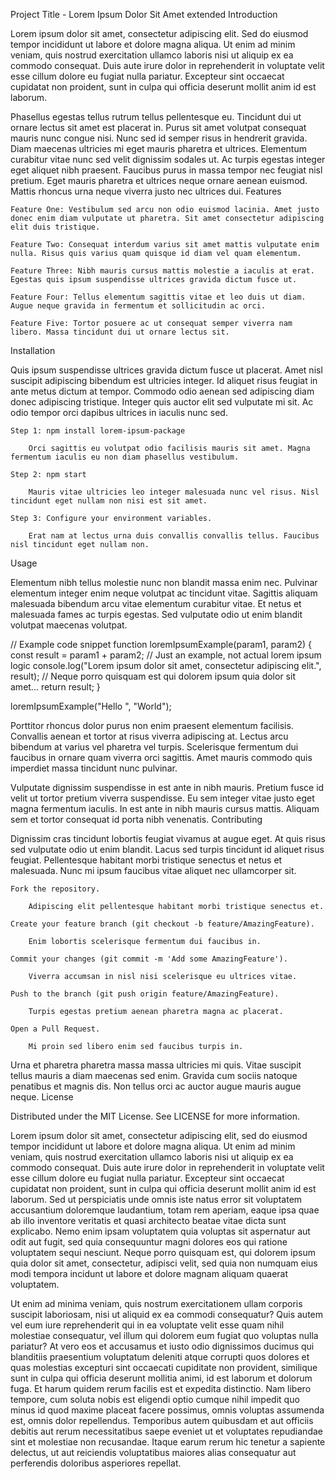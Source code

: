 Project Title - Lorem Ipsum Dolor Sit Amet extended
Introduction

Lorem ipsum dolor sit amet, consectetur adipiscing elit. Sed do eiusmod tempor incididunt ut labore et dolore magna aliqua. Ut enim ad minim veniam, quis nostrud exercitation ullamco laboris nisi ut aliquip ex ea commodo consequat. Duis aute irure dolor in reprehenderit in voluptate velit esse cillum dolore eu fugiat nulla pariatur. Excepteur sint occaecat cupidatat non proident, sunt in culpa qui officia deserunt mollit anim id est laborum.

Phasellus egestas tellus rutrum tellus pellentesque eu. Tincidunt dui ut ornare lectus sit amet est placerat in. Purus sit amet volutpat consequat mauris nunc congue nisi. Nunc sed id semper risus in hendrerit gravida. Diam maecenas ultricies mi eget mauris pharetra et ultrices. Elementum curabitur vitae nunc sed velit dignissim sodales ut. Ac turpis egestas integer eget aliquet nibh praesent. Faucibus purus in massa tempor nec feugiat nisl pretium. Eget mauris pharetra et ultrices neque ornare aenean euismod. Mattis rhoncus urna neque viverra justo nec ultrices dui.
Features

    Feature One: Vestibulum sed arcu non odio euismod lacinia. Amet justo donec enim diam vulputate ut pharetra. Sit amet consectetur adipiscing elit duis tristique.

    Feature Two: Consequat interdum varius sit amet mattis vulputate enim nulla. Risus quis varius quam quisque id diam vel quam elementum.

    Feature Three: Nibh mauris cursus mattis molestie a iaculis at erat. Egestas quis ipsum suspendisse ultrices gravida dictum fusce ut.

    Feature Four: Tellus elementum sagittis vitae et leo duis ut diam. Augue neque gravida in fermentum et sollicitudin ac orci.

    Feature Five: Tortor posuere ac ut consequat semper viverra nam libero. Massa tincidunt dui ut ornare lectus sit.

Installation

Quis ipsum suspendisse ultrices gravida dictum fusce ut placerat. Amet nisl suscipit adipiscing bibendum est ultricies integer. Id aliquet risus feugiat in ante metus dictum at tempor. Commodo odio aenean sed adipiscing diam donec adipiscing tristique. Integer quis auctor elit sed vulputate mi sit. Ac odio tempor orci dapibus ultrices in iaculis nunc sed.

    Step 1: npm install lorem-ipsum-package

        Orci sagittis eu volutpat odio facilisis mauris sit amet. Magna fermentum iaculis eu non diam phasellus vestibulum.

    Step 2: npm start

        Mauris vitae ultricies leo integer malesuada nunc vel risus. Nisl tincidunt eget nullam non nisi est sit amet.

    Step 3: Configure your environment variables.

        Erat nam at lectus urna duis convallis convallis tellus. Faucibus nisl tincidunt eget nullam non.

Usage

Elementum nibh tellus molestie nunc non blandit massa enim nec. Pulvinar elementum integer enim neque volutpat ac tincidunt vitae. Sagittis aliquam malesuada bibendum arcu vitae elementum curabitur vitae. Et netus et malesuada fames ac turpis egestas. Sed vulputate odio ut enim blandit volutpat maecenas volutpat.

// Example code snippet
function loremIpsumExample(param1, param2) {
    const result = param1 + param2; // Just an example, not actual lorem ipsum logic
    console.log("Lorem ipsum dolor sit amet, consectetur adipiscing elit.", result);
    // Neque porro quisquam est qui dolorem ipsum quia dolor sit amet...
    return result;
}

loremIpsumExample("Hello ", "World");

Porttitor rhoncus dolor purus non enim praesent elementum facilisis. Convallis aenean et tortor at risus viverra adipiscing at. Lectus arcu bibendum at varius vel pharetra vel turpis. Scelerisque fermentum dui faucibus in ornare quam viverra orci sagittis. Amet mauris commodo quis imperdiet massa tincidunt nunc pulvinar.

Vulputate dignissim suspendisse in est ante in nibh mauris. Pretium fusce id velit ut tortor pretium viverra suspendisse. Eu sem integer vitae justo eget magna fermentum iaculis. In est ante in nibh mauris cursus mattis. Aliquam sem et tortor consequat id porta nibh venenatis.
Contributing

Dignissim cras tincidunt lobortis feugiat vivamus at augue eget. At quis risus sed vulputate odio ut enim blandit. Lacus sed turpis tincidunt id aliquet risus feugiat. Pellentesque habitant morbi tristique senectus et netus et malesuada. Nunc mi ipsum faucibus vitae aliquet nec ullamcorper sit.

    Fork the repository.

        Adipiscing elit pellentesque habitant morbi tristique senectus et.

    Create your feature branch (git checkout -b feature/AmazingFeature).

        Enim lobortis scelerisque fermentum dui faucibus in.

    Commit your changes (git commit -m 'Add some AmazingFeature').

        Viverra accumsan in nisl nisi scelerisque eu ultrices vitae.

    Push to the branch (git push origin feature/AmazingFeature).

        Turpis egestas pretium aenean pharetra magna ac placerat.

    Open a Pull Request.

        Mi proin sed libero enim sed faucibus turpis in.

Urna et pharetra pharetra massa massa ultricies mi quis. Vitae suscipit tellus mauris a diam maecenas sed enim. Gravida cum sociis natoque penatibus et magnis dis. Non tellus orci ac auctor augue mauris augue neque.
License

Distributed under the MIT License. See LICENSE for more information.

Lorem ipsum dolor sit amet, consectetur adipiscing elit, sed do eiusmod tempor incididunt ut labore et dolore magna aliqua. Ut enim ad minim veniam, quis nostrud exercitation ullamco laboris nisi ut aliquip ex ea commodo consequat. Duis aute irure dolor in reprehenderit in voluptate velit esse cillum dolore eu fugiat nulla pariatur. Excepteur sint occaecat cupidatat non proident, sunt in culpa qui officia deserunt mollit anim id est laborum. Sed ut perspiciatis unde omnis iste natus error sit voluptatem accusantium doloremque laudantium, totam rem aperiam, eaque ipsa quae ab illo inventore veritatis et quasi architecto beatae vitae dicta sunt explicabo. Nemo enim ipsam voluptatem quia voluptas sit aspernatur aut odit aut fugit, sed quia consequuntur magni dolores eos qui ratione voluptatem sequi nesciunt. Neque porro quisquam est, qui dolorem ipsum quia dolor sit amet, consectetur, adipisci velit, sed quia non numquam eius modi tempora incidunt ut labore et dolore magnam aliquam quaerat voluptatem.

Ut enim ad minima veniam, quis nostrum exercitationem ullam corporis suscipit laboriosam, nisi ut aliquid ex ea commodi consequatur? Quis autem vel eum iure reprehenderit qui in ea voluptate velit esse quam nihil molestiae consequatur, vel illum qui dolorem eum fugiat quo voluptas nulla pariatur? At vero eos et accusamus et iusto odio dignissimos ducimus qui blanditiis praesentium voluptatum deleniti atque corrupti quos dolores et quas molestias excepturi sint occaecati cupiditate non provident, similique sunt in culpa qui officia deserunt mollitia animi, id est laborum et dolorum fuga. Et harum quidem rerum facilis est et expedita distinctio. Nam libero tempore, cum soluta nobis est eligendi optio cumque nihil impedit quo minus id quod maxime placeat facere possimus, omnis voluptas assumenda est, omnis dolor repellendus. Temporibus autem quibusdam et aut officiis debitis aut rerum necessitatibus saepe eveniet ut et voluptates repudiandae sint et molestiae non recusandae. Itaque earum rerum hic tenetur a sapiente delectus, ut aut reiciendis voluptatibus maiores alias consequatur aut perferendis doloribus asperiores repellat.
